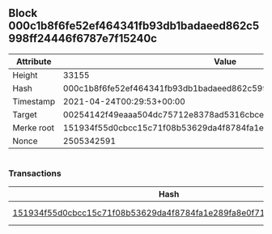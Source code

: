 ## Block 000c1b8f6fe52ef464341fb93db1badaeed862c5998ff24446f6787e7f15240c

Attribute | Value
--- | ---
Height | 33155
Hash | 000c1b8f6fe52ef464341fb93db1badaeed862c5998ff24446f6787e7f15240c
Timestamp | 2021-04-24T00:29:53+00:00
Target | 00254142f49eaaa504dc75712e8378ad5316cbcead634704b3734b6271167cc4
Merke root | 151934f55d0cbcc15c71f08b53629da4f8784fa1e289fa8e0f71d0c2313ba3a9
Nonce | 2505342591

```

```

### Transactions

Hash | Amount
--- | ---
[151934f55d0cbcc15c71f08b53629da4f8784fa1e289fa8e0f71d0c2313ba3a9](151934f55d0cbcc15c71f08b53629da4f8784fa1e289fa8e0f71d0c2313ba3a9.md) | 10.00000000 SKEPTI 
